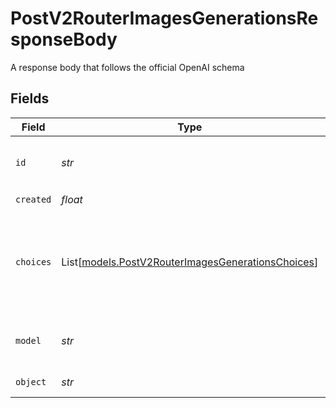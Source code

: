 # PostV2RouterImagesGenerationsResponseBody

A response body that follows the official OpenAI schema


## Fields

| Field                                                                                                  | Type                                                                                                   | Required                                                                                               | Description                                                                                            |
| ------------------------------------------------------------------------------------------------------ | ------------------------------------------------------------------------------------------------------ | ------------------------------------------------------------------------------------------------------ | ------------------------------------------------------------------------------------------------------ |
| `id`                                                                                                   | *str*                                                                                                  | :heavy_check_mark:                                                                                     | The unique identifier of the created image                                                             |
| `created`                                                                                              | *float*                                                                                                | :heavy_check_mark:                                                                                     | N/A                                                                                                    |
| `choices`                                                                                              | List[[models.PostV2RouterImagesGenerationsChoices](../models/postv2routerimagesgenerationschoices.md)] | :heavy_check_mark:                                                                                     | The list of create image choices the model generated for the prompt.                                   |
| `model`                                                                                                | *str*                                                                                                  | :heavy_check_mark:                                                                                     | The model used for the image creation.                                                                 |
| `object`                                                                                               | *str*                                                                                                  | :heavy_check_mark:                                                                                     | The object type                                                                                        |